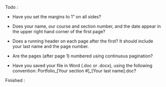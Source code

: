 Todo :

- Have you set the margins to 1” on all sides?
- Does your name, our course and section number, and the date appear in the upper right hand corner of the first page?
- Does a running header on each page after the first?  It should include your last name and the page number. 
- Are the pages (after page 1) numbered using continuous pagination?

- Have you saved your file in Word (.doc or .docx), using the following convention: Portfolio_[Your section #]_[Your last name].doc?

Finished :

